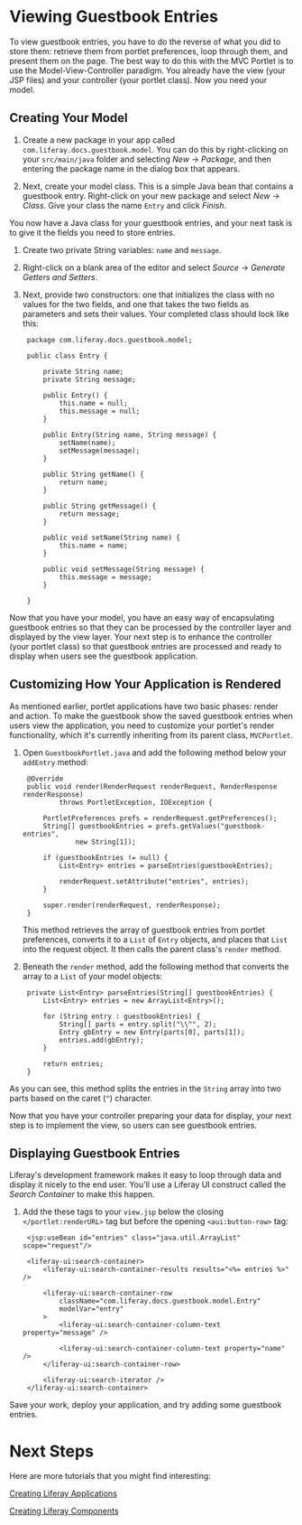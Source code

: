 # Viewing Guestbook Entries

To view guestbook entries, you have to do the reverse of what you did to store
them: retrieve them from portlet preferences, loop through them, and present
them on the page. The best way to do this with the MVC Portlet is to use the
Model-View-Controller paradigm. You already have the view (your JSP files) and
your controller (your portlet class). Now you need your model.

## Creating Your Model

1. Create a new package in your app called `com.liferay.docs.guestbook.model`.
   You can do this by right-clicking on your `src/main/java` folder and
   selecting *New* &rarr; *Package*, and then entering the package name in the
   dialog box that appears.

2. Next, create your model class. This is a simple Java bean that contains a
   guestbook entry. Right-click on your new package and select *New* &rarr;
   *Class*. Give your class the name `Entry` and click *Finish*.

You now have a Java class for your guestbook entries, and your next task is to
give it the fields you need to store entries.

1. Create two private String variables: `name` and `message`.

2. Right-click on a blank area of the editor and select *Source* &rarr;
   *Generate Getters and Setters*.

3. Next, provide two constructors: one that initializes the class with no
   values for the two fields, and one that takes the two fields as parameters
   and sets their values. Your completed class should look like this:

        package com.liferay.docs.guestbook.model;

        public class Entry {

            private String name;
            private String message;

            public Entry() {
                this.name = null;
                this.message = null;
            }

            public Entry(String name, String message) {
                setName(name);
                setMessage(message);
            }

            public String getName() {
                return name;
            }

            public String getMessage() {
                return message;
            }

            public void setName(String name) {
                this.name = name;
            }

            public void setMessage(String message) {
                this.message = message;
            }

        }

Now that you have your model, you have an easy way of encapsulating guestbook
entries so that they can be processed by the controller layer and displayed by
the view layer. Your next step is to enhance the controller (your portlet
class) so that guestbook entries are processed and ready to display when users
see the guestbook application.

## Customizing How Your Application is Rendered

As mentioned earlier, portlet applications have two basic phases: render and
action. To make the guestbook show the saved guestbook entries when users view
the application, you need to customize your portlet's render functionality,
which it's currently inheriting from its parent class, `MVCPortlet`.

1. Open `GuestbookPortlet.java` and add the following method below your
   `addEntry` method:

        @Override
        public void render(RenderRequest renderRequest, RenderResponse renderResponse)
                throws PortletException, IOException {

            PortletPreferences prefs = renderRequest.getPreferences();
            String[] guestbookEntries = prefs.getValues("guestbook-entries",
                    new String[1]);

            if (guestbookEntries != null) {
                List<Entry> entries = parseEntries(guestbookEntries);

                renderRequest.setAttribute("entries", entries);
            }

            super.render(renderRequest, renderResponse);
        }

    This method retrieves the array of guestbook entries from portlet
    preferences, converts it to a `List` of `Entry` objects, and places that
    `List` into the request object. It then calls the parent class's `render`
    method.

2. Beneath the `render` method, add the following method that converts the
   array to a `List` of your model objects:

        private List<Entry> parseEntries(String[] guestbookEntries) {
            List<Entry> entries = new ArrayList<Entry>();

            for (String entry : guestbookEntries) {
                String[] parts = entry.split("\\^", 2);
                Entry gbEntry = new Entry(parts[0], parts[1]);
                entries.add(gbEntry);
            }

            return entries;
        }

As you can see, this method splits the entries in the `String` array into two
parts based on the caret (`^`) character.

Now that you have your controller preparing your data for display, your next
step is to implement the view, so users can see guestbook entries.

## Displaying Guestbook Entries

Liferay's development framework makes it easy to loop through data and display
it nicely to the end user. You'll use a Liferay UI construct called the *Search
Container* to make this happen.

1. Add the these tags to your `view.jsp` below the closing
   `</portlet:renderURL>` tag but before the opening `<aui:button-row>` tag:

        <jsp:useBean id="entries" class="java.util.ArrayList" scope="request"/>

        <liferay-ui:search-container>
            <liferay-ui:search-container-results results="<%= entries %>" />

            <liferay-ui:search-container-row
                className="com.liferay.docs.guestbook.model.Entry"
                modelVar="entry"
            >
                <liferay-ui:search-container-column-text property="message" />

                <liferay-ui:search-container-column-text property="name" />
            </liferay-ui:search-container-row>

            <liferay-ui:search-iterator />
        </liferay-ui:search-container>

Save your work, deploy your application, and try adding some guestbook entries.

# Next Steps

Here are more tutorials that you might find interesting:

[Creating Liferay Applications](/develop/tutorials/-/knowledge_base/7-0/creating-liferay-applications)

[Creating Liferay Components](/develop/tutorials/-/knowledge_base/7-0/creating-liferay-components)

